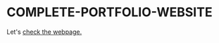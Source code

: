 # COMPLETE-PORTFOLIO-WEBSITE

Let's [check the webpage.](https://shu-vro.github.io/COMPLETE-PORTFOLIO-WEBSITE/)
